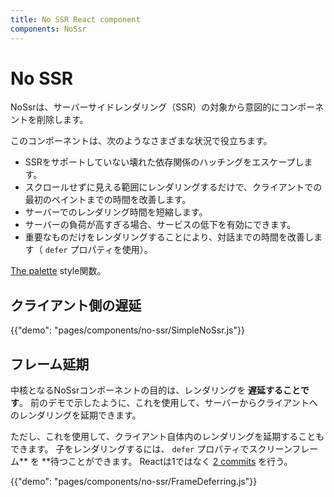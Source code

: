 ```yaml
---
title: No SSR React component
components: NoSsr
---
```


# No SSR

<p class="description">NoSsrは、サーバーサイドレンダリング（SSR）の対象から意図的にコンポーネントを削除します。</p>

このコンポーネントは、次のようなさまざまな状況で役立ちます。

- SSRをサポートしていない壊れた依存関係のハッチングをエスケープします。
- スクロールせずに見える範囲にレンダリングするだけで、クライアントでの最初のペイントまでの時間を改善します。
- サーバーでのレンダリング時間を短縮します。
- サーバーの負荷が高すぎる場合、サービスの低下を有効にできます。
- 重要なものだけをレンダリングすることにより、対話までの時間を改善します（ `defer` プロパティを使用）。

[The palette](/system/palette/) style関数。

## クライアント側の遅延

{{"demo": "pages/components/no-ssr/SimpleNoSsr.js"}}

## フレーム延期

中核となるNoSsrコンポーネントの目的は、レンダリングを **遅延することです**。 前のデモで示したように、これを使用して、サーバーからクライアントへのレンダリングを延期できます。

ただし、これを使用して、クライアント自体内のレンダリングを延期することもできます。 子をレンダリングするには、 `defer` プロパティでスクリーンフレーム** を **待つことができます。 Reactは1ではなく [2 commits](https://reactjs.org/docs/strict-mode.html#detecting-unexpected-side-effects) を行う。

{{"demo": "pages/components/no-ssr/FrameDeferring.js"}}

